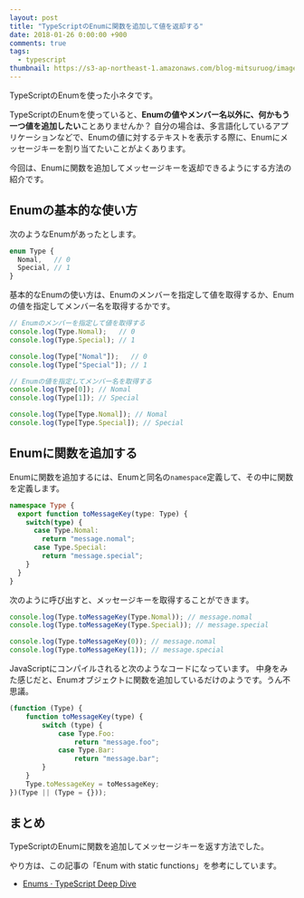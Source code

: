 ```yaml
---
layout: post
title: "TypeScriptのEnumに関数を追加して値を返却する"
date: 2018-01-26 0:00:00 +900
comments: true
tags:
  - typescript
thumbnail: https://s3-ap-northeast-1.amazonaws.com/blog-mitsuruog/images/2018/TypeScriptEnum.png
---
```


TypeScriptのEnumを使った小ネタです。

TypeScriptのEnumを使っていると、**Enumの値やメンバー名以外に、何かもう一つ値を追加したい**ことありませんか？
自分の場合は、多言語化しているアプリケーションなどで、Enumの値に対するテキストを表示する際に、Enumにメッセージキーを割り当てたいことがよくあります。

今回は、Enumに関数を追加してメッセージキーを返却できるようにする方法の紹介です。

## Enumの基本的な使い方

次のようなEnumがあったとします。

```ts
enum Type {
  Nomal,   // 0
  Special, // 1
}
```

基本的なEnumの使い方は、Enumのメンバーを指定して値を取得するか、Enumの値を指定してメンバー名を取得するかです。

```ts
// Enumのメンバーを指定して値を取得する
console.log(Type.Nomal);   // 0
console.log(Type.Special); // 1

console.log(Type["Nomal"]);   // 0
console.log(Type["Special"]); // 1

// Enumの値を指定してメンバー名を取得する
console.log(Type[0]); // Nomal
console.log(Type[1]); // Special

console.log(Type[Type.Nomal]); // Nomal
console.log(Type[Type.Special]); // Special
```

## Enumに関数を追加する
Enumに関数を追加するには、Enumと同名の`namespace`定義して、その中に関数を定義します。

```ts
namespace Type {
  export function toMessageKey(type: Type) {
    switch(type) {
      case Type.Nomal:
        return "message.nomal";
      case Type.Special:
        return "message.special";
    }
  }
}
```

次のように呼び出すと、メッセージキーを取得することができます。

```ts
console.log(Type.toMessageKey(Type.Nomal)); // message.nomal
console.log(Type.toMessageKey(Type.Special)); // message.special

console.log(Type.toMessageKey(0)); // message.nomal
console.log(Type.toMessageKey(1)); // message.special
```

JavaScriptにコンパイルされると次のようなコードになっています。
中身をみた感じだと、Enumオブジェクトに関数を追加しているだけのようです。うん不思議。

```JavaScript
(function (Type) {
    function toMessageKey(type) {
        switch (type) {
            case Type.Foo:
                return "message.foo";
            case Type.Bar:
                return "message.bar";
        }
    }
    Type.toMessageKey = toMessageKey;
})(Type || (Type = {}));
```

## まとめ
TypeScriptのEnumに関数を追加してメッセージキーを返す方法でした。

やり方は、この記事の「Enum with static functions」を参考にしています。

- [Enums · TypeScript Deep Dive](https://basarat.gitbooks.io/typescript/docs/enums.html)
